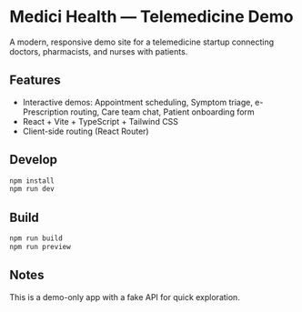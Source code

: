 # Medici Health — Telemedicine Demo

A modern, responsive demo site for a telemedicine startup connecting doctors, pharmacists, and nurses with patients.

## Features

- Interactive demos: Appointment scheduling, Symptom triage, e-Prescription routing, Care team chat, Patient onboarding form
- React + Vite + TypeScript + Tailwind CSS
- Client-side routing (React Router)

## Develop

```bash
npm install
npm run dev
```

## Build

```bash
npm run build
npm run preview
```

## Notes

This is a demo-only app with a fake API for quick exploration.
